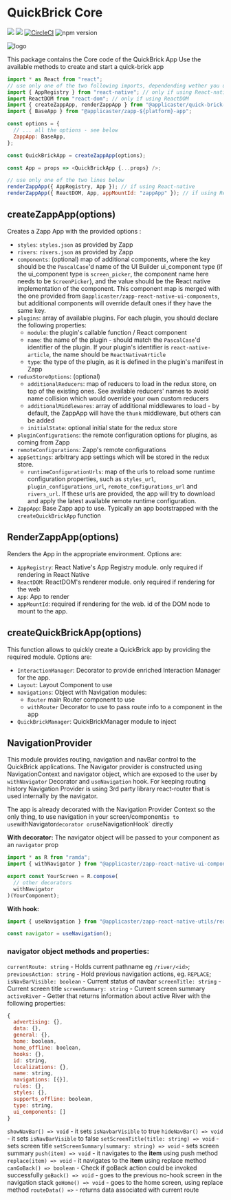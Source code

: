 # QuickBrick Core

![](https://img.shields.io/badge/React%20Native-0.59.10-blue.svg)
![](https://img.shields.io/badge/React-16.8.3-blue.svg)
[![CircleCI](https://github.com/applicaster/QuickBrick/tree/master.svg?style=shield&circle-token=07da67c776e760b087a4cc707712cd9a9c04d1af)](https://github.com/applicaster/QuickBrick/tree/master)
![npm version](https://badge.fury.io/js/%40applicaster%2Fquick-brick-core.svg)

![logo](../../logo.png)

This package contains the Core code of the QuickBrick App
Use the available methods to create and start a quick-brick app

```javascript
import * as React from "react";
// use only one of the two following imports, dependending wether you use ReactDOM or React-Native
import { AppRegistry } from "react-native"; // only if using React-native
import ReactDOM from "react-dom"; // only if using ReactDOM
import { createZappApp, renderZappApp } from "@applicaster/quick-brick-core";
import { BaseApp } from "@applicaster/zapp-${platform}-app";

const options = {
  // ... all the options - see below
  ZappApp: BaseApp,
};

const QuickBrickApp = createZappApp(options);

const App = props => <QuickBrickApp {...props} />;

// use only one of the two lines below
renderZappApp({ AppRegistry, App }); // if using React-native
renderZappApp({ ReactDOM, App, appMountId: "zappApp" }); // if using ReactDOM
```

## createZappApp(options)

Creates a Zapp App with the provided options :

- `styles`: `styles.json` as provided by Zapp
- `rivers`: `rivers.json` as provided by Zapp
- `components`: (optional) map of additional components, where the key should be the `PascalCase`'d name of the UI Builder ui_component type (if the ui_component type is `screen_picker`, the component name here needs to be `ScreenPicker`), and the value should be the React native implementation of the component. This component map is merged with the one provided from `@applicaster/zapp-react-native-ui-components`, but additional components will override default ones if they have the same key.
- `plugins`: array of available plugins. For each plugin, you should declare the following properties:
  - `module`: the plugin's callable function / React component
  - `name`: the name of the plugin - should match the `PascalCase`'d identifier of the plugin. If your plugin's identifier is `react-native-article`, the name should be `ReactNativeArticle`
  - `type`: the type of the plugin, as it is defined in the plugin's manifest in Zapp
- `reduxStoreOptions`: (optional)
  - `additionalReducers`: map of reducers to load in the redux store, on top of the existing ones. See available reducers' names to avoid name collision which would override your own custom reducers
  - `additionalMiddlewares`: array of additional middlewares to load - by default, the ZappApp will have the `thunk` middleware, but others can be added
  - `initialState`: optional initial state for the redux store
- `pluginConfigurations`: the remote configuration options for plugins, as coming from Zapp
- `remoteConfigurations`: Zapp's remote configurations
- `appSettings`: arbitrary app settings which will be stored in the redux store.
  - `runtimeConfigurationUrls`: map of the urls to reload some runtime configuration properties, such as `styles_url`, `plugin_configurations_url`, `remote_configurations_url` and `rivers_url`. If these urls are provided, the app will try to download and apply the latest available remote runtime configuration.
- `ZappApp`: Base Zapp app to use. Typically an app bootstrapped with the `createQuickBrickApp` function

## RenderZappApp(options)

Renders the App in the appropriate environment. Options are:

- `AppRegistry`: React Native's App Registry module. only required if rendering in React Native
- `ReactDOM`: ReactDOM's renderer module. only required if rendering for the web
- `App`: App to render
- `appMountId`: required if rendering for the web. id of the DOM node to mount to the app.

## createQuickBrickApp(options)

This function allows to quickly create a QuickBrick app by providing the required module. Options are:

- `InteractionManager`: Decorator to provide enriched Interaction Manager for the app.
- `Layout`: Layout Component to use
- `navigations`: Object with Navigation modules:
  - `Router` main Router component to use
  - `withRouter` Decorator to use to pass route info to a component in the app
- `QuickBrickManager`: QuickBrickManager module to inject

## NavigationProvider

This module provides routing, navigation and navBar control to the QuickBrick applications. The Navigator provider is constructed using NavigationContext and navigator object, which are exposed to the user by `withNavigator` Decorator and `useNavigation` hook. For keeping routing history Navigation Provider is using 3rd party library react-router that is used internally by the navigator.

The app is already decorated with the Navigation Provider Context so the only thing, to use navigation in your screen/component`is to use`withNavigator`decorator or`useNavigationHook` directly

**With decorator:**
The navigator object will be passed to your component as an `navigator` prop

```javascript
import * as R from "ramda";
import { withNavigator } from "@applicaster/zapp-react-native-ui-components/Decorators/Navigator";

export const YourScreen = R.compose(
  // other decorators
  withNavigator
)(YourComponent);
```

**With hook:**

```javascript
import { useNavigation } from "@applicaster/zapp-react-native-utils/reactHooks/navigation";

const navigator = useNavigation();
```

### navigator object methods and properties:

`currentRoute: string` - Holds current pathname eg `/river/<id>`;
`previousAction: string` - Hold previous navigation actions, eg. `REPLACE`;
`isNavBarVisible: boolean` - Current status of navbar
`screenTitle: string` - Current screen title
`screenSummary: string` - Current screen summary
`activeRiver` - Getter that returns information about active River with the following properties:

```javascript
{
  advertising: {},
  data: {},
  general: {},
  home: boolean,
  home_offline: boolean,
  hooks: {},
  id: string,
  localizations: {},
  name: string,
  navigations: [{}],
  rules: {},
  styles: {},
  supports_offline: boolean,
  type: string,
  ui_components: []
}
```

`showNavBar() => void` - it sets `isNavbarVisible` to true
`hideNavBar() => void` - it sets `isNavBarVisible` to false
`setScreenTitle(title: string) => void` - sets screen title
`setScreenSummary(summary: string) => void` - sets screen summary
`push(item) => void` - it navigates to the **item** using push method
`replace(item) => void` - it navigates to the **item** using replace method
`canGoBack() => boolean` - Check if goBack action could be invoked successfully
`goBack() => void` - goes to the previous no-hook screen in the navigation stack
`goHome() => void` - goes to the home screen, using replace method
`routeData() =>` - returns data associated with current route
